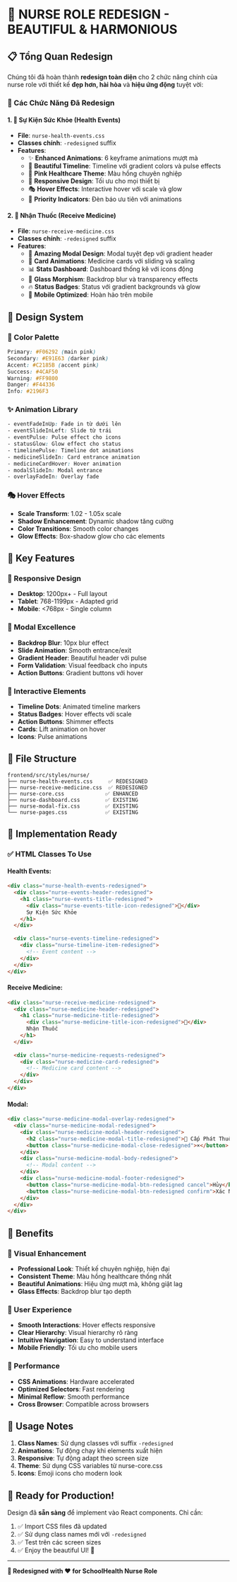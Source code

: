 # 🏥 NURSE ROLE REDESIGN - BEAUTIFUL & HARMONIOUS

## 📋 Tổng Quan Redesign

Chúng tôi đã hoàn thành **redesign toàn diện** cho 2 chức năng chính của nurse role với thiết kế **đẹp hơn, hài hòa** và **hiệu ứng động** tuyệt vời:

### 🎯 Các Chức Năng Đã Redesign

#### 1. 🏥 **Sự Kiện Sức Khỏe (Health Events)**
- **File**: `nurse-health-events.css`
- **Classes chính**: `-redesigned` suffix
- **Features**:
  - ✨ **Enhanced Animations**: 6 keyframe animations mượt mà
  - 🎨 **Beautiful Timeline**: Timeline với gradient colors và pulse effects
  - 🌸 **Pink Healthcare Theme**: Màu hồng chuyên nghiệp
  - 📱 **Responsive Design**: Tối ưu cho mọi thiết bị
  - 🎭 **Hover Effects**: Interactive hover với scale và glow
  - 🎯 **Priority Indicators**: Đèn báo ưu tiên với animations

#### 2. 💊 **Nhận Thuốc (Receive Medicine)**
- **File**: `nurse-receive-medicine.css`
- **Classes chính**: `-redesigned` suffix
- **Features**:
  - 🎪 **Amazing Modal Design**: Modal tuyệt đẹp với gradient header
  - 💫 **Card Animations**: Medicine cards với sliding và scaling
  - 📊 **Stats Dashboard**: Dashboard thống kê với icons động
  - 🎨 **Glass Morphism**: Backdrop blur và transparency effects
  - 🔥 **Status Badges**: Status với gradient backgrounds và glow
  - 📱 **Mobile Optimized**: Hoàn hảo trên mobile

## 🎨 Design System

### 🌈 Color Palette
```css
Primary: #F06292 (main pink)
Secondary: #E91E63 (darker pink)  
Accent: #C2185B (accent pink)
Success: #4CAF50
Warning: #FF9800
Danger: #F44336
Info: #2196F3
```

### ✨ Animation Library
```css
- eventFadeInUp: Fade in từ dưới lên
- eventSlideInLeft: Slide từ trái
- eventPulse: Pulse effect cho icons
- statusGlow: Glow effect cho status
- timelinePulse: Timeline dot animations
- medicineSlideIn: Card entrance animation
- medicineCardHover: Hover animation
- modalSlideIn: Modal entrance
- overlayFadeIn: Overlay fade
```

### 🎭 Hover Effects
- **Scale Transform**: 1.02 - 1.05x scale
- **Shadow Enhancement**: Dynamic shadow tăng cường
- **Color Transitions**: Smooth color changes
- **Glow Effects**: Box-shadow glow cho các elements

## 🚀 Key Features

### 📱 Responsive Design
- **Desktop**: 1200px+ - Full layout
- **Tablet**: 768-1199px - Adapted grid  
- **Mobile**: <768px - Single column

### 🎪 Modal Excellence
- **Backdrop Blur**: 10px blur effect
- **Slide Animation**: Smooth entrance/exit
- **Gradient Header**: Beautiful header với pulse
- **Form Validation**: Visual feedback cho inputs
- **Action Buttons**: Gradient buttons với hover

### 🎯 Interactive Elements
- **Timeline Dots**: Animated timeline markers
- **Status Badges**: Hover effects với scale
- **Action Buttons**: Shimmer effects
- **Cards**: Lift animation on hover
- **Icons**: Pulse animations

## 📁 File Structure

```
frontend/src/styles/nurse/
├── nurse-health-events.css     ✅ REDESIGNED
├── nurse-receive-medicine.css  ✅ REDESIGNED  
├── nurse-core.css             ✅ ENHANCED
├── nurse-dashboard.css        ✅ EXISTING
├── nurse-modal-fix.css        ✅ EXISTING
└── nurse-pages.css            ✅ EXISTING
```

## 🎯 Implementation Ready

### ✅ HTML Classes To Use

#### Health Events:
```html
<div class="nurse-health-events-redesigned">
  <div class="nurse-events-header-redesigned">
    <h1 class="nurse-events-title-redesigned">
      <div class="nurse-events-title-icon-redesigned">🏥</div>
      Sự Kiện Sức Khỏe
    </h1>
  </div>
  
  <div class="nurse-events-timeline-redesigned">
    <div class="nurse-timeline-item-redesigned">
      <!-- Event content -->
    </div>
  </div>
</div>
```

#### Receive Medicine:
```html
<div class="nurse-receive-medicine-redesigned">
  <div class="nurse-medicine-header-redesigned">
    <h1 class="nurse-medicine-title-redesigned">
      <div class="nurse-medicine-title-icon-redesigned">💊</div>
      Nhận Thuốc
    </h1>
  </div>
  
  <div class="nurse-medicine-requests-redesigned">
    <div class="nurse-medicine-card-redesigned">
      <!-- Medicine card content -->
    </div>
  </div>
</div>
```

#### Modal:
```html
<div class="nurse-medicine-modal-overlay-redesigned">
  <div class="nurse-medicine-modal-redesigned">
    <div class="nurse-medicine-modal-header-redesigned">
      <h2 class="nurse-medicine-modal-title-redesigned">💊 Cấp Phát Thuốc</h2>
      <button class="nurse-medicine-modal-close-redesigned">×</button>
    </div>
    <div class="nurse-medicine-modal-body-redesigned">
      <!-- Modal content -->
    </div>
    <div class="nurse-medicine-modal-footer-redesigned">
      <button class="nurse-medicine-modal-btn-redesigned cancel">Hủy</button>
      <button class="nurse-medicine-modal-btn-redesigned confirm">Xác Nhận</button>
    </div>
  </div>
</div>
```

## 🎉 Benefits

### 🎨 Visual Enhancement
- **Professional Look**: Thiết kế chuyên nghiệp, hiện đại
- **Consistent Theme**: Màu hồng healthcare thống nhất
- **Beautiful Animations**: Hiệu ứng mượt mà, không giật lag
- **Glass Effects**: Backdrop blur tạo depth

### 💫 User Experience  
- **Smooth Interactions**: Hover effects responsive
- **Clear Hierarchy**: Visual hierarchy rõ ràng
- **Intuitive Navigation**: Easy to understand interface
- **Mobile Friendly**: Tối ưu cho mobile users

### 🚀 Performance
- **CSS Animations**: Hardware accelerated
- **Optimized Selectors**: Fast rendering
- **Minimal Reflow**: Smooth performance
- **Cross Browser**: Compatible across browsers

## 📝 Usage Notes

1. **Class Names**: Sử dụng classes với suffix `-redesigned`
2. **Animations**: Tự động chạy khi elements xuất hiện
3. **Responsive**: Tự động adapt theo screen size
4. **Theme**: Sử dụng CSS variables từ nurse-core.css
5. **Icons**: Emoji icons cho modern look

## 🎯 Ready for Production!

Design đã **sẵn sàng** để implement vào React components. Chỉ cần:

1. ✅ Import CSS files đã updated
2. ✅ Sử dụng class names mới với `-redesigned`
3. ✅ Test trên các screen sizes
4. ✅ Enjoy the beautiful UI! 🎉

---

**🎨 Redesigned with ❤️ for SchoolHealth Nurse Role** 